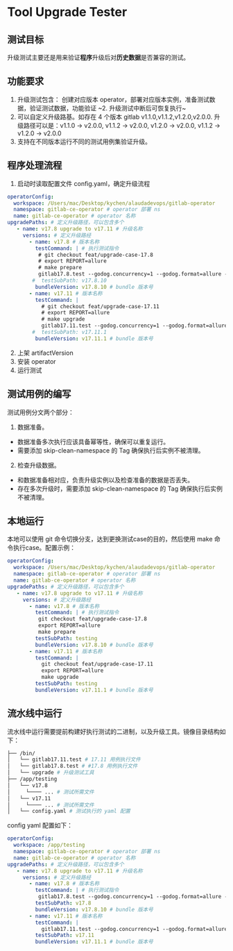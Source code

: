 # Tool Upgrade Tester

## 测试目标

升级测试主要还是用来验证**程序**升级后对**历史数据**是否兼容的测试。

## 功能要求

1. 升级测试包含： 创建对应版本 operator，部署对应版本实例，准备测试数据，验证测试数据，功能验证
~2. 升级测试中断后可恢复执行~
2. 可以自定义升级路基。如存在 4 个版本 gitlab v1.1.0,v1.1.2,v1.2.0,v2.0.0.  升级路径可以是：v1.1.0 -> v2.0.0, v1.1.2 -> v2.0.0, v1.2.0 -> v2.0.0, v1.1.2 -> v1.2.0 -> v2.0.0
3. 支持在不同版本运行不同的测试用例集验证升级。

## 程序处理流程

1. 启动时读取配置文件 config.yaml，确定升级流程

```yaml
operatorConfig:
  workspace: /Users/mac/Desktop/kychen/alaudadevops/gitlab-operator
  namespace: gitlab-ce-operator # operator 部署 ns
  name: gitlab-ce-operator # operator 名称
upgradePaths: # 定义升级路径，可以包含多个
   - name: v17.8 upgrade to v17.11 # 升级名称
     versions: # 定义升级路经
       - name: v17.8 # 版本名称
         testCommand: | # 执行测试指令
          # git checkout feat/upgrade-case-17.8
          # export REPORT=allure
          # make prepare
          gitlab17.8.test --godog.concurrency=1 --godog.format=allure --godog.tags=@prepare --bdd.cleanup=false
        #  testSubPath: v17.8.10
         bundleVersion: v17.8.10 # bundle 版本号
       - name: v17.11 # 版本名称
         testCommand: |
           # git checkout feat/upgrade-case-17.11
           # export REPORT=allure
           # make upgrade
           gitlab17.11.test --godog.concurrency=1 --godog.format=allure --godog.tags=@upgrade --bdd.cleanup=false
        #  testSubPath: v17.11.1
         bundleVersion: v17.11.1 # bundle 版本号
```

2. 上架 artifactVersion
3. 安装 operator
4. 运行测试

## 测试用例的编写

测试用例分文两个部分：

1. 数据准备。

  - 数据准备多次执行应该具备幂等性，确保可以重复运行。
  - 需要添加 skip-clean-namespace 的 Tag 确保执行后实例不被清理。

2. 检查升级数据。

  - 和数据准备相对应，负责升级实例以及检查准备的数据是否丢失。
  - 存在多次升级时，需要添加 skip-clean-namespace 的 Tag 确保执行后实例不被清理。

## 本地运行

本地可以使用 git 命令切换分支，达到更换测试case的目的，然后使用 make 命令执行case。配置示例：

```yaml
operatorConfig:
  workspace: /Users/mac/Desktop/kychen/alaudadevops/gitlab-operator
  namespace: gitlab-ce-operator # operator 部署 ns
  name: gitlab-ce-operator # operator 名称
upgradePaths: # 定义升级路径，可以包含多个
   - name: v17.8 upgrade to v17.11 # 升级名称
     versions: # 定义升级路经
       - name: v17.8 # 版本名称
         testCommand: | # 执行测试指令
          git checkout feat/upgrade-case-17.8
          export REPORT=allure
          make prepare
         testSubPath: testing
         bundleVersion: v17.8.10 # bundle 版本号
       - name: v17.11 # 版本名称
         testCommand: |
           git checkout feat/upgrade-case-17.11
           export REPORT=allure
           make upgrade
         testSubPath: testing
         bundleVersion: v17.11.1 # bundle 版本号
```

## 流水线中运行

流水线中运行需要提前构建好执行测试的二进制，以及升级工具。镜像目录结构如下：

```sh
├── /bin/
│   └── gitlab17.11.test # 17.11 用例执行文件
│   └── gitlab17.8.test # #17.8 用例执行文件
│   └── upgrade # 升级测试工具
├── /app/testing
│   └── v17.8
│     └──── ... # 测试所需文件
│   └── v17.11
│     └──── ... # 测试所需文件
│   └── config.yaml # 测试执行的 yaml 配置
```

config yaml 配置如下：

```yaml
operatorConfig:
  workspace: /app/testing
  namespace: gitlab-ce-operator # operator 部署 ns
  name: gitlab-ce-operator # operator 名称
upgradePaths: # 定义升级路径，可以包含多个
   - name: v17.8 upgrade to v17.11 # 升级名称
     versions: # 定义升级路经
       - name: v17.8 # 版本名称
         testCommand: | # 执行测试指令
          gitlab17.8.test --godog.concurrency=1 --godog.format=allure --godog.tags=@prepare --bdd.cleanup=false
         testSubPath: v17.8
         bundleVersion: v17.8.10 # bundle 版本号
       - name: v17.11 # 版本名称
         testCommand: |
           gitlab17.11.test --godog.concurrency=1 --godog.format=allure --godog.tags=@upgrade --bdd.cleanup=false
         testSubPath: v17.11
         bundleVersion: v17.11.1 # bundle 版本号
```
